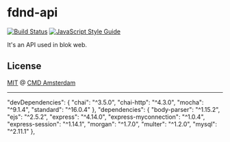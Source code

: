 # fdnd-api

[![Build Status][build-badge]][build-status]
[![JavaScript Style Guide][javascript-style-guide-badge]][standard]

It's an API used in blok web.

## License

[MIT](LICENSE) @ [CMD Amsterdam][cmda]

<!-- Definitions -->

[build-badge]: https://img.shields.io/travis/CMDA/blokweb-api.svg
[build-status]: https://travis-ci.org/CMDA/blokweb-api
[cmda]: http://cmd-amsterdam.nl
[javascript-style-guide-badge]: https://img.shields.io/badge/code%20style-standard-brightgreen.svg
[standard]: http://standardjs.com/

---

"devDependencies": {
"chai": "^3.5.0",
"chai-http": "^4.3.0",
"mocha": "^9.1.4",
"standard": "^16.0.4"
},
"dependencies": {
"body-parser": "^1.15.2",
"ejs": "^2.5.2",
"express": "^4.14.0",
"express-myconnection": "^1.0.4",
"express-session": "^1.14.1",
"morgan": "^1.7.0",
"multer": "^1.2.0",
"mysql": "^2.11.1"
},
